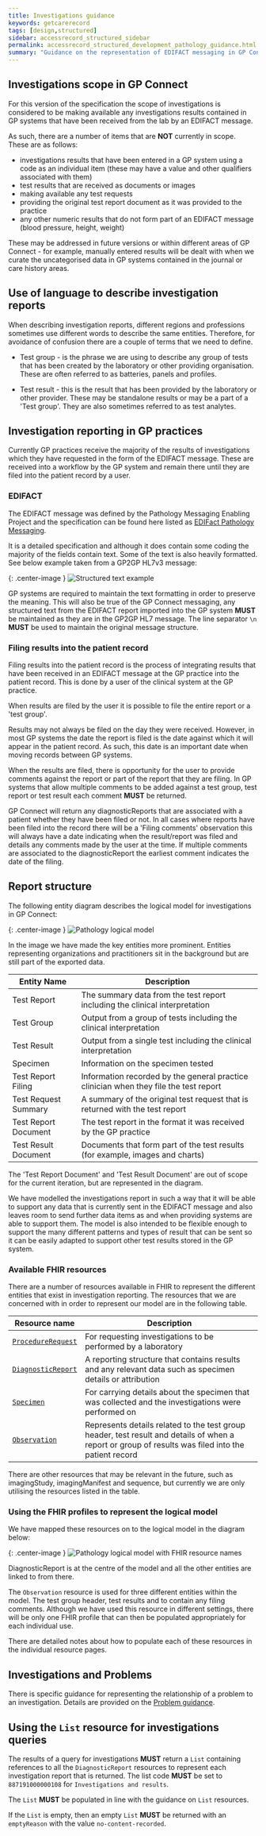```yaml
---
title: Investigations guidance
keywords: getcarerecord
tags: [design,structured]
sidebar: accessrecord_structured_sidebar
permalink: accessrecord_structured_development_pathology_guidance.html
summary: "Guidance on the representation of EDIFACT messaging in GP Connect"
---
```


## Investigations scope in GP Connect

For this version of the specification the scope of investigations is considered to be making available any investigations results contained in GP systems that have been received from the lab by an EDIFACT message.

As such, there are a number of items that are **NOT** currently in scope. These are as follows:

* investigations results that have been entered in a GP system using a code as an individual item (these may have a value and other qualifiers associated with them)
* test results that are received as documents or images
* making available any test requests
* providing the original test report document as it was provided to the practice
* any other numeric results that do not form part of an EDIFACT message (blood pressure, height, weight)

These may be addressed in future versions or within different areas of GP Connect - for example, manually entered results will be dealt with when we curate the uncategorised data in GP systems contained in the journal or care history areas.

## Use of language to describe investigation reports

When describing investigation reports, different regions and professions sometimes use different words to describe the same entities. Therefore, for avoidance of confusion there are a couple of terms that we need to define.

* Test group - is the phrase we are using to describe any group of tests that has been created by the laboratory or other providing organisation. These are often referred to as batteries, panels and profiles.

* Test result - this is the result that has been provided by the laboratory or other provider. These may be standalone results or may be a part of a 'Test group'. They are also sometimes referred to as test analytes.

## Investigation reporting in GP practices

Currently GP practices receive the majority of the results of investigations which they have requested in the form of the EDIFACT message. These are received into a workflow by the GP system and remain there until they are filed into the patient record by a user.

### EDIFACT

The EDIFACT message was defined by the Pathology Messaging Enabling Project and the specification can be found here listed as [EDIFact Pathology Messaging](https://digital.nhs.uk/data-and-information/information-standards/information-standards-and-data-collections-including-extractions/publications-and-notifications/standards-and-collections).

It is a detailed specification and although it does contain some coding the majority of the fields contain text. Some of the text is also heavily formatted. See below example taken from a GP2GP HL7v3 message:

{: .center-image }
![Structured text example](images/access_structured/Pathology_structured_text_example_2.PNG)

GP systems are required to maintain the text formatting in order to preserve the meaning. This will also be true of the GP Connect messaging, any structured text from the EDIFACT report imported into the GP system **MUST** be maintained as they are in the GP2GP HL7 message. The line separator `\n` **MUST** be used to maintain the original message structure.

### Filing results into the patient record

Filing results into the patient record is the process of integrating results that have been received in an EDIFACT message at the GP practice into the patient record. This is done by a user of the clinical system at the GP practice.

When results are filed by the user it is possible to file the entire report or a 'test group'.

Results may not always be filed on the day they were received. However, in most GP systems the date the report is filed is the date against which it will appear in the patient record. As such, this date is an important date when moving records between GP systems.

When the results are filed, there is opportunity for the user to provide comments against the report or part of the report that they are filing. In GP systems that allow multiple comments to be added against a test group, test report or test result each comment **MUST** be returned.

GP Connect will return any diagnosticReports that are associated with a patient whether they have been filed or not. In all cases where reports have been filed into the record there will be a 'Filing comments' observation this will always have a date indicating when the result/report was filed and details any comments made by the user at the time. If multiple comments are associated to the diagnosticReport the earliest comment indicates the date of the filing.

## Report structure

The following entity diagram describes the logical model for investigations in GP Connect:

{: .center-image }
![Pathology logical model](images/access_structured/Pathology_Logical_Model.png)

In the image we have made the key entities more prominent. Entities representing organizations and practitioners sit in the background but are still part of the exported data.

| Entity Name          | Description                                                                           |
| -----------          | -----------                                                                           |
| Test Report          | The summary data from the test report including the clinical interpretation           |
| Test Group           | Output from a group of tests including the clinical interpretation                    |
| Test Result          | Output from a single test including the clinical interpretation                       |
| Specimen             | Information on the specimen tested                                                    |
| Test Report Filing   | Information recorded by the general practice clinician when they file the test report |
| Test Request Summary | A summary of the original test request that is returned with the test report          |
| Test Report Document | The test report in the format it was received by the GP practice                      |
| Test Result Document | Documents that form part of the test results (for example, images and charts)         |

The 'Test Report Document' and 'Test Result Document' are out of scope for the current iteration, but are represented in the diagram.

We have modelled the investigations report in such a way that it will be able to support any data that is currently sent in the EDIFACT message and also leaves room to send further data items as and when providing systems are able to support them. The model is also intended to be flexible enough to support the many different patterns and types of result that can be sent so it can be easily adapted to support other test results stored in the GP system.

### Available FHIR resources

There are a number of resources available in FHIR to represent the different entities that exist in investigation reporting. The resources that we are concerned with in order to represent our model are in the following table.

| Resource name                                                              | Description                                                                                                                                         |
| -------------                                                              | -----------                                                                                                                                         |
| [`ProcedureRequest`](accessrecord_structured_development_ProcedureRequest) | For requesting investigations to be performed by a laboratory                                                                                       |
| [`DiagnosticReport`](accessrecord_structured_development_DiagnosticReport) | A reporting structure that contains results and any relevant data such as specimen details or attribution                                           |
| [`Specimen`](accessrecord_structured_development_specimen)                 | For carrying details about the specimen that was collected and the investigations were performed on                                                 |
| [`Observation`](accessrecord_structured_development_observation_testGroup) | Represents details related to the test group header, test result and details of when a report or group of results was filed into the patient record |

There are other resources that may be relevant in the future, such as imagingStudy, imagingManifest and sequence, but currently we are only utilising the resources listed in the table.

### Using the FHIR profiles to represent the logical model

We have mapped these resources on to the logical model in the diagram below:

{: .center-image }
![Pathology logical model with FHIR resource names](images/access_structured/Pathology_Logical_Model_with_FHIR_resource_names.png)

DiagnosticReport is at the centre of the model and all the other entities are linked to from there.

The `Observation` resource is used for three different entities within the model. The test group header, test results and to contain any filing comments. Although we have used this resource in different settings, there will be only one FHIR profile that can then be populated appropriately for each individual use.

There are detailed notes about how to populate each of these resources in the individual resource pages.

## Investigations and Problems

There is specific guidance for representing the relationship of a problem to an investigation.
Details are provided on the [Problem guidance](accessrecord_structured_development_problems_guidance.html).

## Using the `List` resource for investigations queries

The results of a query for investigations **MUST** return a `List` containing references to all the `DiagnosticReport` resources to represent each investigation report that is returned. The list code **MUST** be set to `887191000000108` for `Investigations and results`.

The `List` **MUST** be populated in line with the guidance on `List` resources.

If the `List` is empty, then an empty `List` **MUST** be returned with an `emptyReason` with the value `no-content-recorded`.

